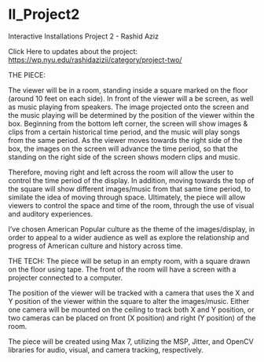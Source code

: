 # II_Project2
Interactive Installations Project 2 - Rashid Aziz

Click Here to updates about the project: https://wp.nyu.edu/rashidazizii/category/project-two/

THE PIECE:

The viewer will be in a room, standing inside a square marked on the floor (around 10 feet on each side). In front of the viewer will a be screen, as well as music playing from speakers.
The image projected onto the screen and the music playing will be determined by the position of the viewer within the box. Beginning from the bottom left corner, the screen will show images & clips from a certain historical time period, and the music will play songs from the same period. As the viewer moves towards the right side of the box, the images on the screen will advance the time period, so that the standing on the right side of the screen shows modern clips and music.

Therefore, moving right and left across the room will allow the user to control the time period of the display.
In addition, moving towards the top of the square will show different images/music from that same time period, to similate the idea of moving through space.
Ultimately, the piece will allow viewers to control the space and time of the room, through the use of visual and auditory experiences.

I’ve chosen American Popular culture as the theme of the images/display, in order to appeal to a wider audience as well as explore the relationship and progress of American culture and history across time.

THE TECH:
The piece will be setup in an empty room, with a square drawn on the floor using tape. The front of the room will have a screen with a projecter connected to a computer.

The position of the viewer will be tracked with a camera that uses the X and Y position of the viewer within the square to alter the images/music. Either one camera will be mounted on the ceiling to track both X and Y position, or two cameras can be placed on front (X position) and right (Y position) of the room.

The piece will be created using Max 7, utilizing the MSP, Jitter, and OpenCV libraries for audio, visual, and camera tracking, respectively.

